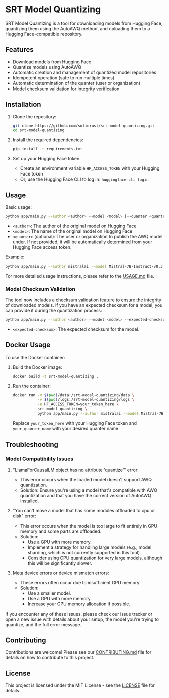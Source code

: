 # SRT Model Quantizing

SRT Model Quantizing is a tool for downloading models from Hugging Face, quantizing them using the AutoAWQ method, and uploading them to a Hugging Face-compatible repository.

## Features

- Download models from Hugging Face
- Quantize models using AutoAWQ
- Automatic creation and management of quantized model repositories
- Idempotent operation (safe to run multiple times)
- Automatic determination of the quanter (user or organization)
- Model checksum validation for integrity verification

## Installation

1. Clone the repository:

   ```bash
   git clone https://github.com/solidrust/srt-model-quantizing.git
   cd srt-model-quantizing
   ```

2. Install the required dependencies:

   ```bash
   pip install -r requirements.txt
   ```

3. Set up your Hugging Face token:
   - Create an environment variable `HF_ACCESS_TOKEN` with your Hugging Face token
   - Or, use the Hugging Face CLI to log in: `huggingface-cli login`

## Usage

Basic usage:

```bash
python app/main.py --author <author> --model <model> [--quanter <quanter>]
```

- `<author>`: The author of the original model on Hugging Face
- `<model>`: The name of the original model on Hugging Face
- `<quanter>` (optional): The user or organization to publish the AWQ model under. If not provided, it will be automatically determined from your Hugging Face access token.

Example:

```bash
python app/main.py --author mistralai --model Mistral-7B-Instruct-v0.3 --quanter solidrust
```

For more detailed usage instructions, please refer to the [USAGE.md](USAGE.md) file.

### Model Checksum Validation

The tool now includes a checksum validation feature to ensure the integrity of downloaded models. If you have an expected checksum for a model, you can provide it during the quantization process:

```bash
python app/main.py --author <author> --model <model> --expected-checksum <expected-checksum>
```

- `<expected-checksum>`: The expected checksum for the model.

## Docker Usage

To use the Docker container:

1. Build the Docker image:
   ```bash
   docker build -t srt-model-quantizing .
   ```

2. Run the container:
   ```bash
   docker run -v $(pwd)/data:/srt-model-quantizing/data \
              -v $(pwd)/logs:/srt-model-quantizing/logs \
              -e HF_ACCESS_TOKEN=your_token_here \
              srt-model-quantizing \
              python app/main.py --author mistralai --model Mistral-7B-Instruct-v0.3 --quanter your_quanter_name
   ```

   Replace `your_token_here` with your Hugging Face token and `your_quanter_name` with your desired quanter name.

## Troubleshooting

### Model Compatibility Issues

1. "LlamaForCausalLM object has no attribute 'quantize'" error:
   - This error occurs when the loaded model doesn't support AWQ quantization.
   - Solution: Ensure you're using a model that's compatible with AWQ quantization and that you have the correct version of AutoAWQ installed.

2. "You can't move a model that has some modules offloaded to cpu or disk" error:
   - This error occurs when the model is too large to fit entirely in GPU memory and some parts are offloaded.
   - Solution: 
     - Use a GPU with more memory.
     - Implement a strategy for handling large models (e.g., model sharding, which is not currently supported in this tool).
     - Consider using CPU quantization for very large models, although this will be significantly slower.

3. Meta device errors or device mismatch errors:
   - These errors often occur due to insufficient GPU memory.
   - Solution:
     - Use a smaller model.
     - Use a GPU with more memory.
     - Increase your GPU memory allocation if possible.

If you encounter any of these issues, please check our issue tracker or open a new issue with details about your setup, the model you're trying to quantize, and the full error message.

## Contributing

Contributions are welcome! Please see our [CONTRIBUTING.md](CONTRIBUTING.md) file for details on how to contribute to this project.

## License

This project is licensed under the MIT License - see the [LICENSE](LICENSE) file for details.
